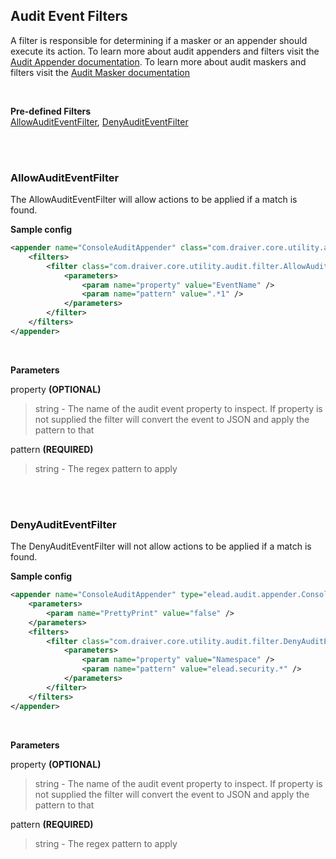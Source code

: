 ## Audit Event Filters
A filter is responsible for determining if a masker or an appender should execute its action.
To learn more about audit appenders and filters visit the [Audit Appender documentation](appenders.md). To learn more about audit maskers and filters visit the [Audit Masker documentation](appender-maskers.md)

<Br/>

**Pre-defined Filters**  
[AllowAuditEventFilter](#AllowAuditEventFilter), [DenyAuditEventFilter](#DenyAuditEventFilter) 


<Br/><Br/>

### AllowAuditEventFilter
The AllowAuditEventFilter will allow actions to be applied if a match is found. 

**Sample config**

```xml
<appender name="ConsoleAuditAppender" class="com.draiver.core.utility.audit.appender.ConsoleAuditAppender" minLevel="DEBUG">
	<filters>
		<filter class="com.draiver.core.utility.audit.filter.AllowAuditEventFilter">
			<parameters>
				<param name="property" value="EventName" />
				<param name="pattern" value=".*1" />
			</parameters>
		</filter>
	</filters>	
</appender>
```

<Br/>

**Parameters**
  

property **(OPTIONAL)**
> string - The name of the audit event property to inspect. If property is not supplied the filter will convert the event to JSON and apply the pattern to that

pattern **(REQUIRED)**
> string - The regex pattern to apply


<Br/><Br/>

### DenyAuditEventFilter
The DenyAuditEventFilter will not allow actions to be applied if a match is found. 

**Sample config**

```xml
<appender name="ConsoleAuditAppender" type="elead.audit.appender.ConsoleAuditAppender, unum-library-audit-csharp" minLevel="DEBUG">
    <parameters>
        <param name="PrettyPrint" value="false" />
    </parameters>
    <filters>
        <filter class="com.draiver.core.utility.audit.filter.DenyAuditEventFilter">
            <parameters>            
                <param name="property" value="Namespace" />
                <param name="pattern" value="elead.security.*" />            
            </parameters>
        </filter>
    </filters>
</appender>
```

<Br/>

**Parameters**
  
property **(OPTIONAL)**
> string - The name of the audit event property to inspect. If property is not supplied the filter will convert the event to JSON and apply the pattern to that

pattern **(REQUIRED)**
> string - The regex pattern to apply